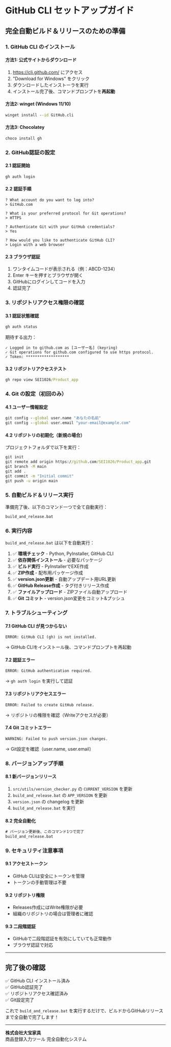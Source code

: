 # GitHub CLI セットアップガイド

## 完全自動ビルド＆リリースのための準備

### 1. GitHub CLI のインストール

#### 方法1: 公式サイトからダウンロード
1. https://cli.github.com/ にアクセス
2. "Download for Windows" をクリック
3. ダウンロードしたインストーラを実行
4. インストール完了後、コマンドプロンプトを**再起動**

#### 方法2: winget (Windows 11/10)
```cmd
winget install --id GitHub.cli
```

#### 方法3: Chocolatey
```cmd
choco install gh
```

### 2. GitHub認証の設定

#### 2.1 認証開始
```cmd
gh auth login
```

#### 2.2 認証手順
```
? What account do you want to log into?
> GitHub.com

? What is your preferred protocol for Git operations?
> HTTPS

? Authenticate Git with your GitHub credentials?
> Yes

? How would you like to authenticate GitHub CLI?
> Login with a web browser
```

#### 2.3 ブラウザ認証
1. ワンタイムコードが表示される（例：ABCD-1234）
2. Enter キーを押すとブラウザが開く
3. GitHubにログインしてコードを入力
4. 認証完了

### 3. リポジトリアクセス権限の確認

#### 3.1 認証状態確認
```cmd
gh auth status
```

期待する出力：
```
✓ Logged in to github.com as [ユーザー名] (keyring)
✓ Git operations for github.com configured to use https protocol.
✓ Token: *******************
```

#### 3.2 リポジトリアクセステスト
```cmd
gh repo view SEI1026/Product_app
```

### 4. Git の設定（初回のみ）

#### 4.1 ユーザー情報設定
```cmd
git config --global user.name "あなたの名前"
git config --global user.email "your-email@example.com"
```

#### 4.2 リポジトリの初期化（新規の場合）
プロジェクトフォルダで以下を実行：
```cmd
git init
git remote add origin https://github.com/SEI1026/Product_app.git
git branch -M main
git add .
git commit -m "Initial commit"
git push -u origin main
```

### 5. 自動ビルド＆リリース実行

準備完了後、以下のコマンド一つで全て自動実行：

```cmd
build_and_release.bat
```

### 6. 実行内容

`build_and_release.bat` は以下を自動実行：

1. ✅ **環境チェック** - Python, PyInstaller, GitHub CLI
2. ✅ **依存関係インストール** - 必要なパッケージ
3. ✅ **ビルド実行** - PyInstallerでEXE作成
4. ✅ **ZIP作成** - 配布用パッケージ作成
5. ✅ **version.json更新** - 自動アップデート用URL更新
6. ✅ **GitHub Release作成** - タグ付きリリース作成
7. ✅ **ファイルアップロード** - ZIPファイル自動アップロード
8. ✅ **Git コミット** - version.json変更をコミット&プッシュ

### 7. トラブルシューティング

#### 7.1 GitHub CLI が見つからない
```
ERROR: GitHub CLI (gh) is not installed.
```
→ GitHub CLIをインストール後、コマンドプロンプトを再起動

#### 7.2 認証エラー
```
ERROR: GitHub authentication required.
```
→ `gh auth login` を実行して認証

#### 7.3 リポジトリアクセスエラー
```
ERROR: Failed to create GitHub release.
```
→ リポジトリの権限を確認（Writeアクセスが必要）

#### 7.4 Git コミットエラー
```
WARNING: Failed to push version.json changes.
```
→ Git設定を確認（user.name, user.email）

### 8. バージョンアップ手順

#### 8.1 新バージョンリリース
1. `src/utils/version_checker.py` の `CURRENT_VERSION` を更新
2. `build_and_release.bat` の `APP_VERSION` を更新
3. `version.json` の changelog を更新
4. `build_and_release.bat` を実行

#### 8.2 完全自動化
```cmd
# バージョン更新後、このコマンド1つで完了
build_and_release.bat
```

### 9. セキュリティ注意事項

#### 9.1 アクセストークン
- GitHub CLIは安全にトークンを管理
- トークンの手動管理は不要

#### 9.2 リポジトリ権限
- Releases作成にはWrite権限が必要
- 組織のリポジトリの場合は管理者に確認

#### 9.3 二段階認証
- GitHubで二段階認証を有効にしていても正常動作
- ブラウザ認証で対応

---

## 完了後の確認

✅ GitHub CLI インストール済み  
✅ GitHub認証完了  
✅ リポジトリアクセス確認済み  
✅ Git設定完了  

これで `build_and_release.bat` を実行するだけで、ビルドからGitHubリリースまで全自動で完了します！

---

**株式会社大宝家具**  
商品登録入力ツール 完全自動化システム